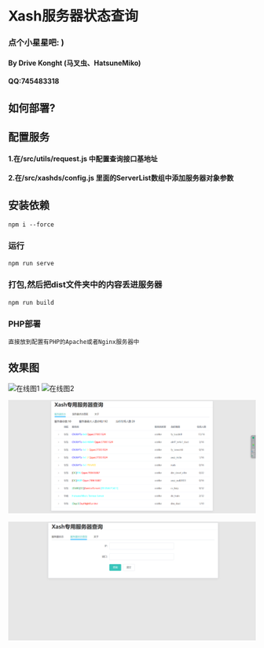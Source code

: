 # Xash服务器状态查询
### 点个小星星吧: )
#### By Drive Konght (马叉虫、HatsuneMiko)
#### QQ:745483318

## 如何部署?
## 配置服务
#### 1.在/src/utils/request.js 中配置查询接口基地址
#### 2.在/src/xashds/config.js 里面的ServerList数组中添加服务器对象参数

## 安装依赖
```
npm i --force
```

### 运行
```
npm run serve
```

### 打包,然后把dist文件夹中的内容丢进服务器
```
npm run build
```

### PHP部署
```
直接放到配置有PHP的Apache或者Nginx服务器中
```



## 效果图
![在线图1](http://cstrike.online:4396/GitHubIMG/1.png)
![在线图2](http://cstrike.online:4396/GitHubIMG/2.png)

![1](效果图\1.png)

![2](效果图\2.png)
